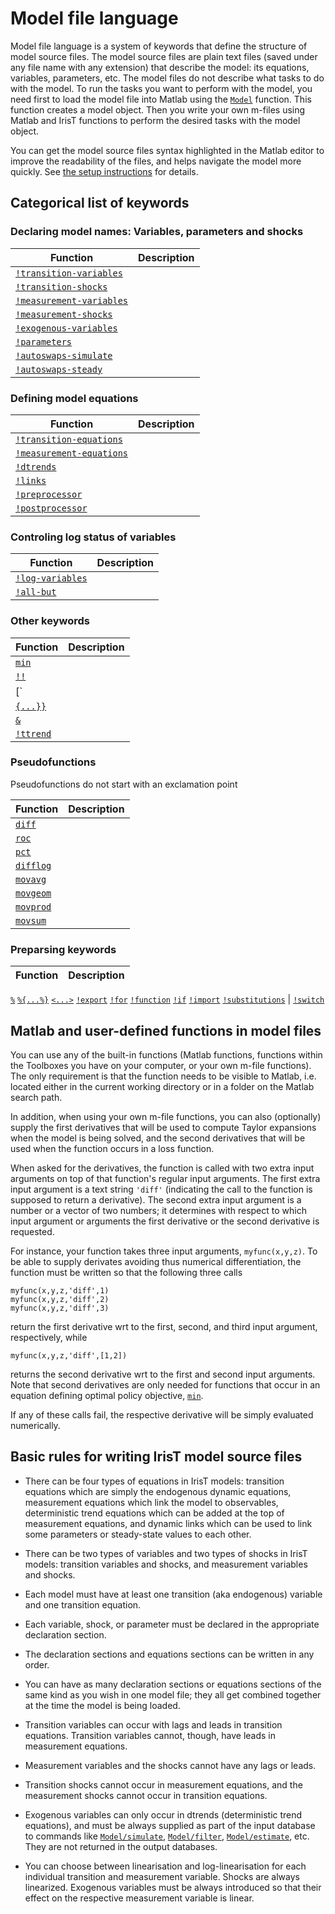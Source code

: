 # Model file language

Model file language is a system of keywords that define the structure of
model source files. The model source files are plain text files (saved
under any file name with any extension) that describe the model: its
equations, variables, parameters, etc. The model files do not describe what
tasks to do with the model. To run the tasks you want to perform with the
model, you need first to load the model file into Matlab using the
[`Model`](../Model/Model.md) function. This function creates a model
object. Then you write your own m-files using Matlab and IrisT
functions to perform the desired tasks with the model object.

You can get the model source files syntax highlighted in the Matlab editor
to improve the readability of the files, and helps navigate the model more
quickly. See [the setup instructions](../../install.md) for details.


## Categorical list of keywords

### Declaring model names: Variables, parameters and shocks

Function | Description 
---|---
[`!transition-variables`](transition-variables.md) | 
[`!transition-shocks`](transition-shocks.md) | 
[`!measurement-variables`](measurement-variables.md) | 
[`!measurement-shocks`](measurement-shocks.md) | 
[`!exogenous-variables`](exogenous-variables.md) | 
[`!parameters`](parameters.md) | 
[`!autoswaps-simulate`](autoswaps-simulate.md) | 
[`!autoswaps-steady`](autoswaps-steady.md) | 


### Defining model equations

Function | Description 
---|---
[`!transition-equations`](transition-equations.md) | 
[`!measurement-equations`](measurement-equations.md) | 
[`!dtrends`](dtrends.md) | 
[`!links`](links.md) | 
[`!preprocessor`](preprocessor.md) | 
[`!postprocessor`](postprocessor.md) | 


### Controling log status of variables

Function | Description 
---|---
[`!log-variables`](log-variables.md) | 
[`!all-but`](all-but.md) | 


### Other keywords

Function | Description 
---|---
[`min`](min.md) | 
[`!!`](steady-version.md) | 
[`||`](alias.md) | 
[`{...}}`](shift) | 
[`&`](steady-ref) | 
[`!ttrend`](ttrend.md) | 


### Pseudofunctions

Pseudofunctions do not start with an exclamation point

Function | Description 
---|---
[`diff`](diff.md) | 
[`roc`](roc.md) | 
[`pct`](pct.md) | 
[`difflog`](difflog.md) | 
[`movavg`](movavg.md) | 
[`movgeom`](movgeom.md) | 
[`movprod`](movprod.md) | 
[`movsum`](movsum.md) | 

### Preparsing keywords

Function | Description 
---|---
[`%`](line-comment.md)
[`%{...%}`](block-comment.md)
[`<...>`](interp.md)
[`!export`](export.md)
[`!for`](for.md)
[`!function`](function.md)
[`!if`](if.md)
[`!import`](import.md)
[`!substitutions`](substitutions.md) | 
[`!switch`](switch.md)



## Matlab and user-defined functions in model files

You can use any of the built-in functions (Matlab functions, functions
within the Toolboxes you have on your computer, or your own m-file
functions). The only requirement is that the function needs to be visible
to Matlab, i.e. located either in the current working directory or in a
folder on the Matlab search path.

In addition, when using your own m-file functions, you can also
(optionally) supply the first derivatives that will be used to compute
Taylor expansions when the model is being solved, and the second
derivatives that will be used when the function occurs in a loss function.

When asked for the derivatives, the function is called with two extra
input arguments on top of that function's regular input arguments. The
first extra input argument is a text string `'diff'` (indicating the call
to the function is supposed to return a derivative). The second extra
input argument is a number or a vector of two numbers; it determines with
respect to which input argument or arguments the first derivative or the
second derivative is requested.

For instance, your function takes three input arguments, `myfunc(x,y,z)`.
To be able to supply derivates avoiding thus numerical differentiation,
the function must be written so that the following three calls

    myfunc(x,y,z,'diff',1)
    myfunc(x,y,z,'diff',2)
    myfunc(x,y,z,'diff',3)

return the first derivative wrt to the first, second, and third input
argument, respectively, while

    myfunc(x,y,z,'diff',[1,2])

returns the second derivative wrt to the first and second input
arguments. Note that second derivatives are only needed for functions
that occur in an equation defining optimal policy objective,
[`min`](min.md).

If any of these calls fail, the respective derivative will be simply
evaluated numerically.


## Basic rules for writing IrisT model source files

* There can be four types of equations in IrisT models: transition equations
which are simply the endogenous dynamic equations, measurement equations
which link the model to observables, deterministic trend equations which
can be added at the top of measurement equations, and dynamic links which
can be used to link some parameters or steady-state values to each other.

* There can be two types of variables and two types of shocks in IrisT
models: transition variables and shocks, and measurement variables and
shocks.

* Each model must have at least one transition (aka endogenous)
variable and one transition equation.

* Each variable, shock, or parameter must be declared in the appropriate
declaration section.

* The declaration sections and equations sections can be written in any
order.

* You can have as many declaration sections or equations sections of the
same kind as you wish in one model file; they all get combined together
at the time the model is being loaded.

* Transition variables can occur with lags and leads in transition
equations. Transition variables cannot, though, have leads in measurement
equations.

* Measurement variables and the shocks cannot have any lags or leads.

* Transition shocks cannot occur in measurement equations, and the
measurement shocks cannot occur in transition equations.

* Exogenous variables can only occur in dtrends (deterministic trend
  equations), and must be always supplied as part of the input database to
  commands like [`Model/simulate`](../model/simulate),
  [`Model/filter`](../model/filter), [`Model/estimate`](../model/estimate),
  etc. They are not returned in the output databases.

* You can choose between linearisation and log-linearisation for each
individual transition and measurement variable. Shocks are always
linearized. Exogenous variables must be always introduced so that their
effect on the respective measurement variable is linear.




